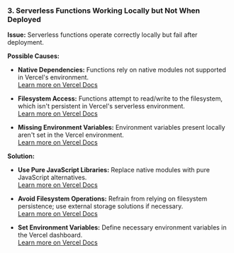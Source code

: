 ### 3. **Serverless Functions Working Locally but Not When Deployed**

**Issue:** Serverless functions operate correctly locally but fail after deployment.

**Possible Causes:**

- **Native Dependencies:** Functions rely on native modules not supported in Vercel's environment.  
  [Learn more on Vercel Docs](https://vercel.com/docs/deployments/troubleshoot-a-build)

- **Filesystem Access:** Functions attempt to read/write to the filesystem, which isn't persistent in Vercel's serverless environment.  
  [Learn more on Vercel Docs](https://vercel.com/docs/deployments/troubleshoot-a-build)

- **Missing Environment Variables:** Environment variables present locally aren't set in the Vercel environment.  
  [Learn more on Vercel Docs](https://vercel.com/docs/deployments/troubleshoot-a-build)

**Solution:**

- **Use Pure JavaScript Libraries:** Replace native modules with pure JavaScript alternatives.  
  [Learn more on Vercel Docs](https://vercel.com/docs/deployments/troubleshoot-a-build)

- **Avoid Filesystem Operations:** Refrain from relying on filesystem persistence; use external storage solutions if necessary.  
  [Learn more on Vercel Docs](https://vercel.com/docs/deployments/troubleshoot-a-build)

- **Set Environment Variables:** Define necessary environment variables in the Vercel dashboard.  
  [Learn more on Vercel Docs](https://vercel.com/docs/deployments/troubleshoot-a-build)
